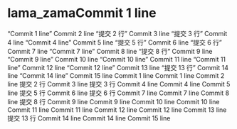 # lama_zamaCommit 1 line
“Commit 1 line”
Commit 2 line
“提交 2 行”
Commit 3 line
“提交 3 行”
Commit 4 line
“Commit 4 line”
Commit 5 line
“提交 5 行”
Commit 6 line
“提交 6 行”
Commit 7 line
“Commit 7 line”
Commit 8 line
“提交 8 行”
Commit 9 line
“Commit 9 line”
Commit 10 line
“Commit 10 line”
Commit 11 line
“Commit 11 line”
Commit 12 line
“Commit 12 line”
Commit 13 line
“提交 13 行”
Commit 14 line
“Commit 14 line”
Commit 15 line
Commit 1 line
Commit 1 line
Commit 2 line
提交 2 行
Commit 3 line
提交 3 行
Commit 4 line
Commit 4 line
Commit 5 line
提交 5 行
Commit 6 line
提交 6 行
Commit 7 line
Commit 7 line
Commit 8 line
提交 8 行
Commit 9 line
Commit 9 line
Commit 10 line
Commit 10 line
Commit 11 line
Commit 11 line
Commit 12 line
Commit 12 line
Commit 13 line
提交 13 行
Commit 14 line
Commit 14 line
Commit 15 line
